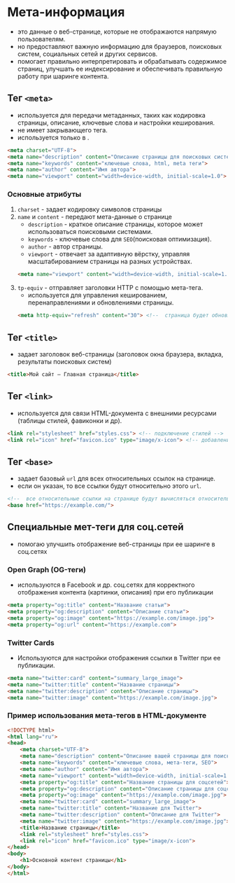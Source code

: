 # Мета-информация
- это данные о веб-странице, которые не отображаются напрямую пользователям.
- но предоставляют важную информацию для браузеров, поисковых систем, социальных сетей и других сервисов.
- помогает правильно интерпретировать и обрабатывать содержимое страниц, улучшать ее индексирование и обеспечивать правильную работу при шаринге контента.

## Тег `<meta>`
- используется для передачи метаданных, таких как кодировка страницы, описание, ключевые слова и настройки кеширования.
- не имеет закрывающего тега.
- используется только в <head>.

```html
<meta charset="UTF-8">
<meta name="description" content="Описание страницы для поисковых систем">
<meta name="keywords" content="ключевые слова, html, meta теги">
<meta name="author" content="Имя автора">
<meta name="viewport" content="width=device-width, initial-scale=1.0">
```

### Основные атрибуты
1. `charset` - задает кодировку символов страницы
2. `name` и `content` - передают мета-данные о странице
    - `description` - краткое описание страницы, которое может использоваться поисковыми системами.
    - `keywords` - ключевые слова для `SEO`(поисковая оптимизация).
    - `author` - автор страницы.
    - `viewport` - отвечает за адаптивную вёрстку, управляя масштабированием страницы на разных устройствах.
    ```html
    <meta name="viewport" content="width=device-width, initial-scale=1.0">
    ```
3. `tp-equiv` - отправляет заголовки HTTP с помощью мета-тега.
    - используется для управления кешированием, перенаправлениями и обновлениями страницы.
    ```html
    <meta http-equiv="refresh" content="30"> <!--  страница будет обновляться каждые 30 с. -->
    ```

## Тег `<title>`
- задает заголовок веб-страницы (заголовок окна браузера, вкладка, результаты поисковых систем)

```html
<title>Мой сайт — Главная страница</title>
```

## Тег `<link>`
- используется для связи HTML-документа с внешними ресурсами (таблицы стилей, фавиконки и др).

```html
<link rel="stylesheet" href="styles.css"> <!-- подключение стилей -->
<link rel="icon" href="favicon.ico" type="image/x-icon"> <!-- добавление фавиконки -->
```

## Тег `<base>`
- задает базовый `url` для всех относительных ссылок на странице.
- если он указан, то все ссылки будут относительно этого `url`.

```html
<!--  все относительные ссылки на странице будут вычисляться относительно этого базового URL -->
<base href="https://example.com/">
```

## Специальные мет-теги для соц.сетей
- помогаю улучшить отображение веб-страницы при ее шаринге в соц.сетях

### Open Graph (OG-теги)
- используются в Facebook  и др. соц.сетях для корректного отображения контента (картинки, описания) при его публикации

```html
<meta property="og:title" content="Название статьи">
<meta property="og:description" content="Описание статьи">
<meta property="og:image" content="https://example.com/image.jpg">
<meta property="og:url" content="https://example.com">
```

### Twitter Cards
- Используются для настройки отображения ссылки в Twitter при ее публикации.

```html
<meta name="twitter:card" content="summary_large_image">
<meta name="twitter:title" content="Название страницы">
<meta name="twitter:description" content="Описание страницы">
<meta name="twitter:image" content="https://example.com/image.jpg">
```

### Пример использования мета-тегов в HTML-документе
```html
<!DOCTYPE html>
<html lang="ru">
<head>
    <meta charset="UTF-8">
    <meta name="description" content="Описание вашей страницы для поисковых систем">
    <meta name="keywords" content="ключевые слова, мета-теги, SEO">
    <meta name="author" content="Имя автора">
    <meta name="viewport" content="width=device-width, initial-scale=1.0">
    <meta property="og:title" content="Название страницы для соцсетей">
    <meta property="og:description" content="Описание страницы для соцсетей">
    <meta property="og:image" content="https://example.com/image.jpg">
    <meta name="twitter:card" content="summary_large_image">
    <meta name="twitter:title" content="Название для Twitter">
    <meta name="twitter:description" content="Описание для Twitter">
    <meta name="twitter:image" content="https://example.com/image.jpg">
    <title>Название страницы</title>
    <link rel="stylesheet" href="styles.css">
    <link rel="icon" href="favicon.ico" type="image/x-icon">
</head>
<body>
    <h1>Основной контент страницы</h1>
</body>
</html>
```